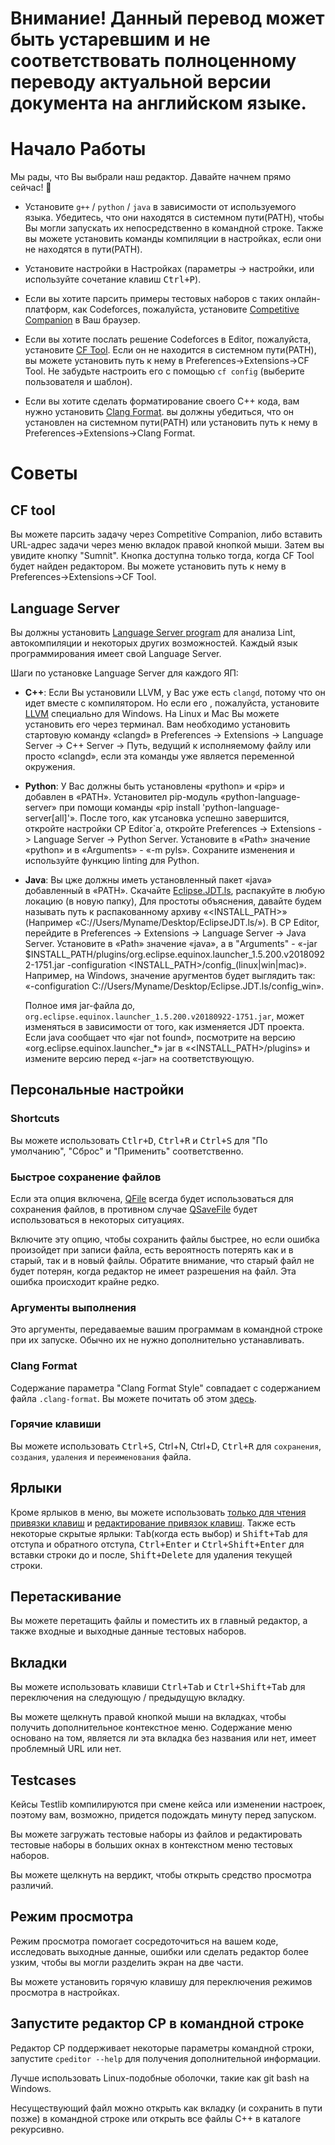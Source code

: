 # Внимание! Данный перевод может быть устаревшим и не соответствовать полноценному переводу актуальной версии документа на английском языке.
# Начало Работы

Мы рады, что Вы выбрали наш редактор. Давайте начнем прямо сейчас! :tada:

- Установите `g++` / `python` / `java` в зависимости от используемого языка. Убедитесь, что они находятся в системном пути(PATH), чтобы Вы могли запускать их непосредственно в командной строке. Также вы можете установить команды компиляции в настройках, если они не находятся в пути(PATH).

- Установите настройки в Настройках (параметры -> настройки, или используйте сочетание клавиш <kbd>Ctrl+P</kbd>).

- Если вы хотите парсить примеры тестовых наборов с таких онлайн-платформ, как Codeforces, пожалуйста, установите [Competitive Companion](https://github.com/jmerle/competitive-companion) в Ваш браузер.

- Если вы хотите послать решение Codeforces в Editor, пожалуйста, установите [CF Tool](https://github.com/xalanq/cf-tool). Если он не находится в системном пути(PATH), вы можете установить путь к нему в Preferences->Extensions->CF Tool. Не забудьте настроить его с помощью `cf config` (выберите пользователя и шаблон).

- Если вы хотите сделать форматирование своего C++ кода, вам нужно установить [Clang Format](http://releases.llvm.org/download.html). вы должны убедиться, что он установлен на системном пути(PATH) или установить путь к нему в Preferences->Extensions->Clang Format.

# Советы

## CF tool

Вы можете парсить задачу через Competitive Companion, либо вставить URL-адрес задачи через меню вкладок правой кнопкой мыши. Затем вы увидите кнопку "Sumnit". Кнопка доступна только тогда, когда CF Tool будет найден редактором. Вы можете установить путь к нему в Preferences->Extensions->CF Tool.

## Language Server

Вы должны установить [Language Server program](https://microsoft.github.io/language-server-protocol/implementors/servers/) для анализа Lint, автокомпиляции и некоторых других возможностей. Каждый язык программирования имеет свой Language Server.

Шаги по установке Language Server для каждого ЯП:

- **C++**:  Если Вы установили LLVM, у Вас уже есть `clangd`, потому что он идет вместе с компилятором. Но если его , пожалуйста, установите [LLVM](https://releases.llvm.org/download.html) специально для Windows. На Linux и Mac Вы можете установить его через терминал. Вам необходимо установить стартовую команду «clangd» в Preferences -> Extensions -> Language Server -> C++ Server -> Путь, ведущий к исполняемому файлу или просто «clangd», если эта команды уже является переменной окружения.

- **Python**: У Вас должны быть установлены «python» и «pip» и добавлен в «PATH». Установител pip-модуль «python-language-server» при помощи команды «pip install 'python-language-server[all]'». После того, как утсановка успешно завершится, откройте настройки CP Editor`а, откройте Preferences -> Extensions -> Language Server -> Python Server. Установите в «Path» значение «python» и в «Arguments» - «-m pyls». Сохраните изменения и используйте функцию linting для Python.

- **Java**: Вы цже должны иметь установленный пакет «java»  добавленный в «PATH». Скачайте [Eclipse.JDT.ls](http://download.eclipse.org/jdtls/snapshots/jdt-language-server-latest.tar.gz), распакуйте в любую локацию (в новую папку), Для простоты объяснения, давайте будем называть путь к распакованному архиву «<INSTALL_PATH>» (Например «C://Users/Myname/Desktop/EclipseJDT.ls/»). В CP Editor, перейдите в  Preferences -> Extensions -> Language Server -> Java Server. Установите в «Path» значение «java», а в "Arguments" - «-jar $INSTALL_PATH/plugins/org.eclipse.equinox.launcher_1.5.200.v20180922-1751.jar -configuration <INSTALL_PATH>/config_(linux|win|mac)». Например, на Windows, значение аругментов будет выглядить так: «-configuration C://Users/Myname/Desktop/Eclipse.JDT.ls/config_win».

  Полное имя jar-файла до, `org.eclipse.equinox.launcher_1.5.200.v20180922-1751.jar`, может изменяться в зависимости от того, как изменяется JDT проекта. Если java сообщает что «jar not found», посмотрите на версию «org.eclipse.equinox.launcher_*» jar в «<INSTALL_PATH>/plugins» и измените версию перед «-jar» на соответствующую.

## Персональные настройки

### Shortcuts

Вы можете использовать <kbd>Ctlr+D</kbd>, <kbd>Ctrl+R</kbd> и <kbd>Ctrl+S</kbd> для "По умолчанию", "Сброс" и "Применить" соответственно.

### Быстрое сохранение файлов

Если эта опция включена, [QFile](https://doc.qt.io/qt-5/qfile.html) всегда будет использоваться для сохранения файлов, в противном случае [QSaveFile](https://doc.qt.io/qt-5/qsavefile.html) будет использоваться в некоторых ситуациях.

Включите эту опцию, чтобы сохранить файлы быстрее, но если ошибка произойдет при записи файла, есть вероятность потерять как и в старый, так и в новый файлы. Обратите внимание, что старый файл не будет потерян, когда редактор не имеет разрешения на файл. Эта ошибка происходит крайне редко.

### Аргументы выполнения

Это аргументы, передаваемые вашим программам в командной строке при их запуске. Обычно их не нужно дополнительно устанавливать.

### Clang Format

Содержание параметра "Clang Format Style" совпадает с содержанием файла `.clang-format`. Вы можете почитать об этом [здесь](https://clang.llvm.org/docs/ClangFormat.html).

### Горячие клавиши

Вы можете использовать <kbd>Ctrl+S</kbd>, </kbd>Ctrl+N</kbd>, </kbd>Ctrl+D</kbd>, <kbd>Ctrl+R</kbd> для `сохранения`, `создания`, `удаления` и `переименования` файла.

## Ярлыки

Кроме ярлыков в меню, вы можете использовать [только для чтения привязки клавиш](https://doc.qt.io/qt-5/qtextedit.html#read-only-key-bindings) и [редактирование привязок клавиш](https://doc.qt.io/qt-5/qtextedit.html#editing-key-bindings). Также есть некоторые скрытые ярлыки: <kbd>Tab</kbd>(когда есть выбор) и <kbd>Shift+Tab</kbd> для отступа и обратного отступа, <kbd>Ctrl+Enter</kbd> и <kbd>Ctrl+Shift+Enter</kbd> для вставки строки до и после, <kbd>Shift+Delete</kbd> для удаления текущей строки.

## Перетаскивание

Вы можете перетащить файлы и поместить их в главный редактор, а также входные и выходные данные тестовых наборов.

## Вкладки

Вы можете использовать клавиши <kbd>Ctrl+Tab</kbd> и <kbd>Ctrl+Shift+Tab</kbd>  для переключения на следующую / предыдущую вкладку.

Вы можете щелкнуть правой кнопкой мыши на вкладках, чтобы получить дополнительное контекстное меню. Содержание меню основано на том, является ли эта вкладка без названия или нет, имеет проблемный URL или нет.

## Testcases

Кейсы Testlib компилируются при смене кейса или изменении настроек, поэтому вам, возможно, придется подождать минуту перед запуском.

Вы можете загружать тестовые наборы из файлов и редактировать тестовые наборы в больших окнах в контекстном меню тестовых наборов.

Вы можете щелкнуть на вердикт, чтобы открыть средство просмотра различий.

## Режим просмотра

Режим просмотра помогает сосредоточиться на вашем коде, исследовать выходные данные, ошибки или сделать редактор более узким, чтобы вы могли разделить экран на две части.

Вы можете установить горячую клавишу для переключения режимов просмотра в настройках.

## Запустите редактор CP в командной строке

Редактор CP поддерживает некоторые параметры командной строки, запустите `cpeditor --help` для получения дополнительной информации.

Лучше использовать Linux-подобные оболочки, такие как git bash на Windows.

Несуществующий файл можно открыть как вкладку (и сохранить в пути позже) в командной строке или открыть все файлы C++ в каталоге рекурсивно.
